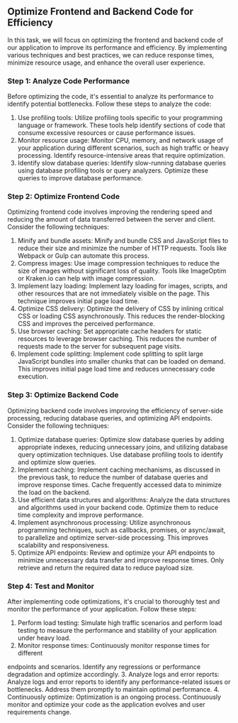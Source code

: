 

## Optimize Frontend and Backend Code for Efficiency

In this task, we will focus on optimizing the frontend and backend code of our application to improve its performance and efficiency. By implementing various techniques and best practices, we can reduce response times, minimize resource usage, and enhance the overall user experience.

### Step 1: Analyze Code Performance

Before optimizing the code, it's essential to analyze its performance to identify potential bottlenecks. Follow these steps to analyze the code:

1. Use profiling tools: Utilize profiling tools specific to your programming language or framework. These tools help identify sections of code that consume excessive resources or cause performance issues.
2. Monitor resource usage: Monitor CPU, memory, and network usage of your application during different scenarios, such as high traffic or heavy processing. Identify resource-intensive areas that require optimization.
3. Identify slow database queries: Identify slow-running database queries using database profiling tools or query analyzers. Optimize these queries to improve database performance.

### Step 2: Optimize Frontend Code

Optimizing frontend code involves improving the rendering speed and reducing the amount of data transferred between the server and client. Consider the following techniques:

1. Minify and bundle assets: Minify and bundle CSS and JavaScript files to reduce their size and minimize the number of HTTP requests. Tools like Webpack or Gulp can automate this process.
2. Compress images: Use image compression techniques to reduce the size of images without significant loss of quality. Tools like ImageOptim or Kraken.io can help with image compression.
3. Implement lazy loading: Implement lazy loading for images, scripts, and other resources that are not immediately visible on the page. This technique improves initial page load time.
4. Optimize CSS delivery: Optimize the delivery of CSS by inlining critical CSS or loading CSS asynchronously. This reduces the render-blocking CSS and improves the perceived performance.
5. Use browser caching: Set appropriate cache headers for static resources to leverage browser caching. This reduces the number of requests made to the server for subsequent page visits.
6. Implement code splitting: Implement code splitting to split large JavaScript bundles into smaller chunks that can be loaded on demand. This improves initial page load time and reduces unnecessary code execution.

### Step 3: Optimize Backend Code

Optimizing backend code involves improving the efficiency of server-side processing, reducing database queries, and optimizing API endpoints. Consider the following techniques:

1. Optimize database queries: Optimize slow database queries by adding appropriate indexes, reducing unnecessary joins, and utilizing database query optimization techniques. Use database profiling tools to identify and optimize slow queries.
2. Implement caching: Implement caching mechanisms, as discussed in the previous task, to reduce the number of database queries and improve response times. Cache frequently accessed data to minimize the load on the backend.
3. Use efficient data structures and algorithms: Analyze the data structures and algorithms used in your backend code. Optimize them to reduce time complexity and improve performance.
4. Implement asynchronous processing: Utilize asynchronous programming techniques, such as callbacks, promises, or async/await, to parallelize and optimize server-side processing. This improves scalability and responsiveness.
5. Optimize API endpoints: Review and optimize your API endpoints to minimize unnecessary data transfer and improve response times. Only retrieve and return the required data to reduce payload size.

### Step 4: Test and Monitor

After implementing code optimizations, it's crucial to thoroughly test and monitor the performance of your application. Follow these steps:

1. Perform load testing: Simulate high traffic scenarios and perform load testing to measure the performance and stability of your application under heavy load.
2. Monitor response times: Continuously monitor response times for different

 endpoints and scenarios. Identify any regressions or performance degradation and optimize accordingly.
3. Analyze logs and error reports: Analyze logs and error reports to identify any performance-related issues or bottlenecks. Address them promptly to maintain optimal performance.
4. Continuously optimize: Optimization is an ongoing process. Continuously monitor and optimize your code as the application evolves and user requirements change.

